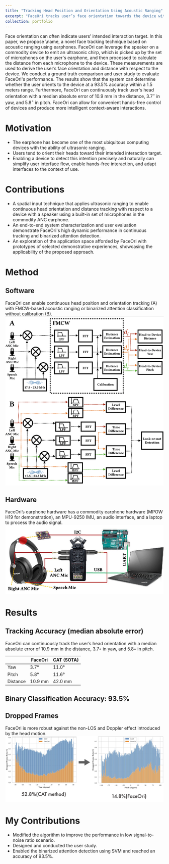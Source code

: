```yaml
---
title: "Tracking Head Position and Orientation Using Acoustic Ranging"
excerpt: "FaceOri tracks user’s face orientation towards the device with acoustic ranging using microphones in an earphone. <br/><img src='/images/faceori/intro_new.png'>"
collection: portfolio
---
```


Face orientation can often indicate users’ intended interaction target. In this paper, we propose \name, a novel face tracking technique based on acoustic ranging using earphones. FaceOri can leverage the speaker on a commodity device to emit an ultrasonic chirp, which is picked up by the set of microphones on the user's earphone, and then processed to calculate the distance from each microphone to the device. These measurements are used to derive the user’s face orientation and distance with respect to the device. We conduct a ground truth comparison and user study to evaluate FaceOri's performance. The results show that the system can determine whether the user orients to the device at a 93.5% accuracy within a 1.5 meters range. Furthermore, FaceOri can continuously track user's head orientation with a median absolute error of 10.9 mm in the distance, 3.7$^\circ$ in yaw, and 5.8$^\circ$ in pitch. FaceOri can allow for convenient hands-free control of devices and produce more intelligent context-aware interactions.

# Motivation
* The earphone has become  one of the most ubiquitous computing devices with the ability of ultrasonic ranging.
* Users tend to orient their heads toward their intended interaction target.
* Enabling a device to detect this intention precisely and naturally can simplify user interface flow, enable hands-free interaction, and adapt interfaces to the context of use.

# Contributions
* A spatial input technique that applies ultrasonic ranging to enable continuous head orientation and distance tracking with respect to a device with a speaker using a built-in set of microphones in the commodity ANC earphone.
* An end-to-end system characterization and user evaluation demonstrate FaceOri's high dynamic performance in continuous tracking and binarized attention detection.
* An exploration of the application space afforded by FaceOri with prototypes of selected demonstrative experiences, showcasing the applicability of the proposed approach.

# Method
## Software
FaceOri can enable continuous head position and orientation tracking (A) with FMCW-based acoustic ranging or binarized attention classification without calibration (B).
<img src='/images/faceori/software.png'>

## Hardware
FaceOri’s earphone hardware has a commodity earphone hardware (MPOW H19 for demonstration), an MPU-9250 IMU, an audio interface, and a laptop to process the audio signal.
<img src='/images/faceori/hardware_imp.jpg'>

# Results
## Tracking Accuracy (median absolute error)
FaceOri can continuously track the user’s head orientation with a median absolute error of 10.9 mm in the distance, 3.7◦ in yaw, and 5.8◦ in pitch. 

|          | FaceOri | CAT (SOTA) |
|----------|---------|------------|
| Yaw      | 3.7°    | 11.0°      |
| Pitch    | 5.8°    | 11.6°      |
| Distance | 10.9 mm | 42.0 mm    |

## Binary Classification Accuracy: 93.5%

## Dropped Frames
FaceOri is more robust against the non-LOS and Doppler effect introduced by the head motion.
<img src='/images/faceori/drop_frame.png'>

# My Contributions
* Modified the algorithm to improve the  performance in low signal-to-noise ratio scenario.
* Designed and conducted the user study.
* Enabled the binarized attention detection using SVM and reached an accuracy of 93.5%. 



